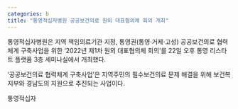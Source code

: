 ```yaml
---
categories: b
title: "통영적십자병원 공공보건의료 원외 대표협의체 회의 개최"
---
```

통영적십자병원은 지역 책임의료기관 지정, 통영권(통영·거제·고성) 공공보건의료 협력체계 구축사업을 위한 ‘2022년 제1차 원외 대표협의체 회의’를 22일 오후 통영 리스타트 플랫폼 3층 세미나실에서 개최했다.

‘공공보건의료 협력체계 구축사업’은 지역주민의 필수보건의료 문제 해결을 위해 보건복지부와 경남도의 지원으로 추진되는 사업이다.

통영적십자